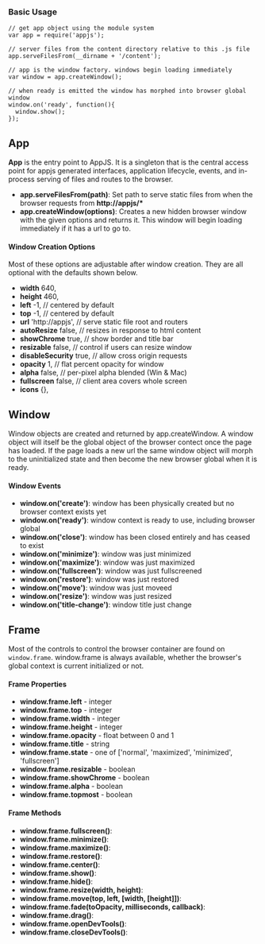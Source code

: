 
### Basic Usage

    // get app object using the module system
    var app = require('appjs');

    // server files from the content directory relative to this .js file
    app.serveFilesFrom(__dirname + '/content');

    // app is the window factory. windows begin loading immediately
    var window = app.createWindow();

    // when ready is emitted the window has morphed into browser global window
    window.on('ready', function(){
      window.show();
    });

## App
__App__ is the entry point to AppJS. It is a singleton that is the central access point for appjs generated interfaces, application lifecycle, events, and in-process serving of files and routes to the browser.

* __app.serveFilesFrom(path)__: Set path to serve static files from when the browser requests from __http://appjs/*__
* __app.createWindow(options)__: Creates a new hidden browser window with the given options and returns it.  This window will begin loading immediately if it has a url to go to.

#### Window Creation Options
Most of these options are adjustable after window creation. They are all optional with the defaults shown below.

* __width__           640,
* __height__          460,
* __left__            -1,             // centered by default
* __top__             -1,             // centered by default
* __url__             'http://appjs', // serve static file root and routers
* __autoResize__      false,          // resizes in response to html content
* __showChrome__      true,           // show border and title bar
* __resizable__       false,          // control if users can resize window
* __disableSecurity__ true,           // allow cross origin requests
* __opacity__         1,              // flat percent opacity for window
* __alpha__           false,          // per-pixel alpha blended (Win & Mac)
* __fullscreen__      false,          // client area covers whole screen
* __icons__           {},


## Window

Window objects are created and returned by app.createWindow. A window object will itself be the global object of the browser contect once the page has loaded. If the page loads a new url the same window object will morph to the uninitialized state and then become the new browser global when it is ready.

#### Window Events

* __window.on('create')__: window has been physically created but no browser context exists yet
* __window.on('ready')__: window context is ready to use, including browser global
* __window.on('close')__: window has been closed entirely and has ceased to exist
* __window.on('minimize')__: window was just minimized
* __window.on('maximize')__: window was just maximized
* __window.on('fullscreen')__: window was just fullscreened
* __window.on('restore')__: window was just restored
* __window.on('move')__: window was just moveed
* __window.on('resize')__: window was just resized
* __window.on('title-change')__: window title just change


## Frame

Most of the controls to control the browser container are found on `window.frame`. window.frame is always available, whether the browser's global context is current initialized or not.

#### Frame Properties

* __window.frame.left__ - integer
* __window.frame.top__ - integer
* __window.frame.width__ - integer
* __window.frame.height__ - integer
* __window.frame.opacity__ - float between 0 and 1
* __window.frame.title__ - string
* __window.frame.state__ - one of ['normal', 'maximized', 'minimized', 'fullscreen']
* __window.frame.resizable__ - boolean
* __window.frame.showChrome__ - boolean
* __window.frame.alpha__ - boolean
* __window.frame.topmost__ - boolean

#### Frame Methods

* __window.frame.fullscreen()__:
* __window.frame.minimize()__:
* __window.frame.maximize()__:
* __window.frame.restore()__:
* __window.frame.center()__:
* __window.frame.show()__:
* __window.frame.hide()__:
* __window.frame.resize(width, height)__:
* __window.frame.move(top, left, [width, [height]])__:
* __window.frame.fade(toOpacity, milliseconds, callback)__:
* __window.frame.drag()__:
* __window.frame.openDevTools()__:
* __window.frame.closeDevTools()__:

